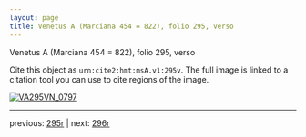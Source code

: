 ```yaml
---
layout: page
title: Venetus A (Marciana 454 = 822), folio 295, verso
---
```


Venetus A (Marciana 454 = 822), folio 295, verso

Cite this object as `urn:cite2:hmt:msA.v1:295v`.  The full image is linked to a citation tool you can use to cite regions of the image.

[![VA295VN_0797](http://www.homermultitext.org/iipsrv?IIIF=/project/homer/pyramidal/deepzoom/hmt/vaimg/2017a/VA295VN_0797.tif/full/800,/0/default.jpg)](http://www.homermultitext.org/ict2/?urn=urn:cite2:hmt:vaimg.2017a:VA295VN_0797) 

---

previous:  [295r](../295r/) | next: [296r](../296r/)